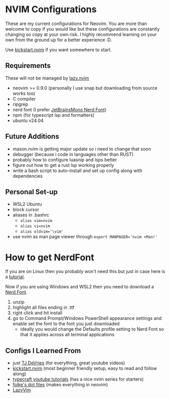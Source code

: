 # NVIM Configurations
These are my current configurations for Neovim. You are more than welcome to copy if you would like but these configurations are constantly changing so copy at your own risk. I highly recommend learning on your own from the ground up for a better experience :D.

Use [kickstart.nvim](https://github.com/nvim-lua/kickstart.nvim/tree/master) if you want somewhere to start.

## Requirements
These will not be managed by [lazy.nvim](https://github.com/folke/lazy.nvim/tree/main)
- neovim >= 0.9.0 (personally I use snap but downloading from source works too)
- C compiler
- ripgrep
- nerd font (I prefer [JetBrainsMono Nerd Font](https://www.nerdfonts.com/font-downloads))
- npm (for typescript lsp and formatters)
- ubuntu v24.04

## Future Additions
- mason.nvim is getting major update so i need to change that soon
- debugger (because i code in languages other than RUST)
- probably how to configure luasnip and lsps better
- figure out how to get a rust lsp working properly
- write a bash script to auto-install and set up config along with dependencies

## Personal Set-up
- WSL2 Ubuntu
- block cursor
- aliases in .bashrc
    - `alias vim=nvim`
    - `alias vi=nvim`
    - `alias oldvim='\vim'`
- use nvim as man page viewer through `export MANPAGER='nvim +Man!'`

# How to get NerdFont
If you are on Linux then you probably won't need this but just in case here is a [tutorial](https://medium.com/@almatins/install-nerdfont-or-any-fonts-using-the-command-line-in-debian-or-other-linux-f3067918a88c).

Now if you are using Windows and WSL2 then you need to download a [Nerd Font](https://www.nerdfonts.com/font-downloads).
1. unzip
2. highlight all files ending in .ttf
3. right click and hit install
4. go to Command Prompt/Windows PowerShell appearance settings and enable set the font to the font you just downloaded
    - ideally you would change the Defaults profile setting to Nerd Font so that it applies across all terminal applications

## Configs I Learned From
- just [TJ DeVries](https://github.com/tjdevries) (for everything, great youtube videos)
- [kickstart.nvim](https://github.com/nvim-lua/kickstart.nvim/tree/master) (most beginner friendly setup, easy to read and follow along)
- [typecraft youtube tutorials](https://www.youtube.com/watch?v=zHTeCSVAFNY&list=PLsz00TDipIffreIaUNk64KxTIkQaGguqn) (has a nice nvim series for starters)
- [folke's dot files](https://github.com/folke/dot) (makes everything in neovim)
- [LazyVim](https://github.com/LazyVim/LazyVim)
